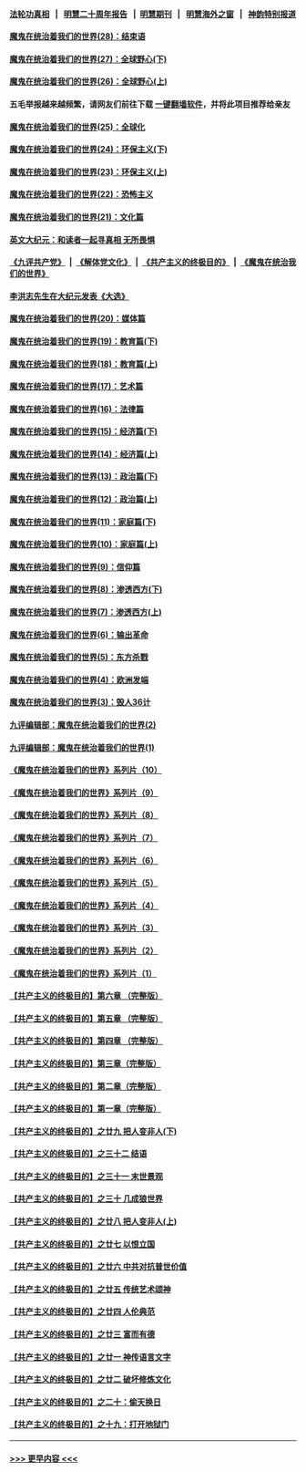 #### [法轮功真相](https://github.com/gfw-breaker/truth/blob/master/README.md?t=0) &nbsp;&nbsp;|&nbsp;&nbsp; [明慧二十周年报告](https://github.com/gfw-breaker/mh-reports/blob/master/README.md?t=0) &nbsp;&nbsp;|&nbsp;&nbsp;[明慧期刊](https://github.com/gfw-breaker/mh-qikan) &nbsp;&nbsp;|&nbsp;&nbsp; [明慧海外之窗](https://github.com/gfw-breaker/mh-news/blob/master/README.md?t=0) &nbsp;&nbsp;|&nbsp;&nbsp; [神韵特别报道](https://github.com/gfw-breaker/mh-news/blob/master/shenyun.md?t=0)
#### [魔鬼在统治着我们的世界(28)：结束语](../pages/nsc422/n10936246.md?t=07171301) 
#### [魔鬼在统治着我们的世界(27)：全球野心(下)](../pages/nsc422/n10928319.md?t=07171301) 
#### [魔鬼在统治着我们的世界(26)：全球野心(上)](../pages/nsc422/n10900318.md?t=07171301) 
#### 五毛举报越来越频繁，请网友们前往下载 [一键翻墙软件](https://github.com/gfw-breaker/ssr-accounts)，并将此项目推荐给亲友
#### [魔鬼在统治着我们的世界(25)：全球化](../pages/nsc422/n10788205.md?t=07171301) 
#### [魔鬼在统治着我们的世界(24)：环保主义(下)](../pages/nsc422/n10695307.md?t=07171301) 
#### [魔鬼在统治着我们的世界(23)：环保主义(上)](../pages/nsc422/n10688613.md?t=07171301) 
#### [魔鬼在统治着我们的世界(22)：恐怖主义](../pages/nsc422/n10614727.md?t=07171301) 
#### [魔鬼在统治着我们的世界(21)：文化篇](../pages/nsc422/n10597706.md?t=07171301) 
#### [英文大纪元：和读者一起寻真相 无所畏惧](../pages/nsc422/n12542027.md?t=07171301) 
#### [《九评共产党》](https://github.com/begood0513/9ping.md/blob/master/README.md) &nbsp;|&nbsp; [《解体党文化》](../../../../jtdwh.md/blob/master/README.md)  &nbsp;|&nbsp; [《共产主义的终极目的》](../../../../gczydzjmd.md/blob/master/README.md) &nbsp;|&nbsp; [《魔鬼在统治我们的世界》](../../../../mgztzwmdsj.md/blob/master/README.md) 
#### [李洪志先生在大纪元发表《大选》](../pages/nsc422/n12534746.md?t=07171301) 
#### [魔鬼在统治着我们的世界(20)：媒体篇](../pages/nsc422/n10586579.md?t=07171301) 
#### [魔鬼在统治着我们的世界(19)：教育篇(下)](../pages/nsc422/n10564808.md?t=07171301) 
#### [魔鬼在统治着我们的世界(18)：教育篇(上)](../pages/nsc422/n10526970.md?t=07171301) 
#### [魔鬼在统治着我们的世界(17)：艺术篇](../pages/nsc422/n10499093.md?t=07171301) 
#### [魔鬼在统治着我们的世界(16)：法律篇](../pages/nsc422/n10485969.md?t=07171301) 
#### [魔鬼在统治着我们的世界(15)：经济篇(下)](../pages/nsc422/n10469975.md?t=07171301) 
#### [魔鬼在统治着我们的世界(14)：经济篇(上)](../pages/nsc422/n10457370.md?t=07171301) 
#### [魔鬼在统治着我们的世界(13)：政治篇(下)](../pages/nsc422/n10448270.md?t=07171301) 
#### [魔鬼在统治着我们的世界(12)：政治篇(上)](../pages/nsc422/n10444576.md?t=07171301) 
#### [魔鬼在统治着我们的世界(11)：家庭篇(下)](../pages/nsc422/n10440961.md?t=07171301) 
#### [魔鬼在统治着我们的世界(10)：家庭篇(上)](../pages/nsc422/n10435448.md?t=07171301) 
#### [魔鬼在统治着我们的世界(9)：信仰篇](../pages/nsc422/n10432159.md?t=07171301) 
#### [魔鬼在统治着我们的世界(8)：渗透西方(下)](../pages/nsc422/n10429603.md?t=07171301) 
#### [魔鬼在统治着我们的世界(7)：渗透西方(上)](../pages/nsc422/n10426013.md?t=07171301) 
#### [魔鬼在统治着我们的世界(6)：输出革命](../pages/nsc422/n10421536.md?t=07171301) 
#### [魔鬼在统治着我们的世界(5)：东方杀戮](../pages/nsc422/n10417707.md?t=07171301) 
#### [魔鬼在统治着我们的世界(4)：欧洲发端](../pages/nsc422/n10414890.md?t=07171301) 
#### [魔鬼在统治着我们的世界(3)：毁人36计](../pages/nsc422/n10411583.md?t=07171301) 
#### [九评编辑部：魔鬼在统治着我们的世界(2)](../pages/nsc422/n10410036.md?t=07171301) 
#### [九评编辑部：魔鬼在统治着我们的世界(1)](../pages/nsc422/n10406825.md?t=07171301) 
#### [《魔鬼在统治着我们的世界》系列片（10）](../pages/nsc422/n12292670.md?t=07171301) 
#### [《魔鬼在统治着我们的世界》系列片（9）](../pages/nsc422/n12290859.md?t=07171301) 
#### [《魔鬼在统治着我们的世界》系列片（8）](../pages/nsc422/n12287445.md?t=07171301) 
#### [《魔鬼在统治着我们的世界》系列片（7）](../pages/nsc422/n12283425.md?t=07171301) 
#### [《魔鬼在统治着我们的世界》系列片（6）](../pages/nsc422/n12282314.md?t=07171301) 
#### [《魔鬼在统治着我们的世界》系列片（5）](../pages/nsc422/n12281419.md?t=07171301) 
#### [《魔鬼在统治着我们的世界》系列片（4）](../pages/nsc422/n12274024.md?t=07171301) 
#### [《魔鬼在统治着我们的世界》系列片（3）](../pages/nsc422/n12271322.md?t=07171301) 
#### [《魔鬼在统治着我们的世界》系列片（2）](../pages/nsc422/n12269049.md?t=07171301) 
#### [《魔鬼在统治着我们的世界》系列片（1）](../pages/nsc422/n12267575.md?t=07171301) 
#### [【共产主义的终极目的】第六章 （完整版）](../pages/nsc422/n11428913.md?t=07171301) 
#### [【共产主义的终极目的】第五章 （完整版）](../pages/nsc422/n11428912.md?t=07171301) 
#### [【共产主义的终极目的】第四章 （完整版）](../pages/nsc422/n11428907.md?t=07171301) 
#### [【共产主义的终极目的】第三章（完整版）](../pages/nsc422/n11428848.md?t=07171301) 
#### [【共产主义的终极目的】第二章（完整版）](../pages/nsc422/n11428831.md?t=07171301) 
#### [【共产主义的终极目的】第一章（完整版）](../pages/nsc422/n11417651.md?t=07171301) 
#### [【共产主义的终极目的】之廿九 把人变非人(下)](../pages/nsc422/n11344140.md?t=07171301) 
#### [【共产主义的终极目的】之三十二 结语](../pages/nsc422/n11360535.md?t=07171301) 
#### [【共产主义的终极目的】之三十一 末世景观](../pages/nsc422/n11351129.md?t=07171301) 
#### [【共产主义的终极目的】之三十 几成狼世界](../pages/nsc422/n11348280.md?t=07171301) 
#### [【共产主义的终极目的】之廿八 把人变非人(上)](../pages/nsc422/n11340492.md?t=07171301) 
#### [【共产主义的终极目的】之廿七 以恨立国](../pages/nsc422/n11336944.md?t=07171301) 
#### [【共产主义的终极目的】之廿六 中共对抗普世价值](../pages/nsc422/n11324785.md?t=07171301) 
#### [【共产主义的终极目的】之廿五 传统艺术颂神](../pages/nsc422/n11296396.md?t=07171301) 
#### [【共产主义的终极目的】之廿四 人伦典范](../pages/nsc422/n11296397.md?t=07171301) 
#### [【共产主义的终极目的】之廿三 富而有德](../pages/nsc422/n11283598.md?t=07171301) 
#### [【共产主义的终极目的】之廿一 神传语言文字](../pages/nsc422/n11263265.md?t=07171301) 
#### [【共产主义的终极目的】之廿二 破坏修炼文化](../pages/nsc422/n11245728.md?t=07171301) 
#### [【共产主义的终极目的】之二十：偷天换日](../pages/nsc422/n11238846.md?t=07171301) 
#### [【共产主义的终极目的】之十九：打开地狱门](../pages/nsc422/n11206376.md?t=07171301) 

----
#### [ >>> 更早内容 <<< ](../indexes/nsc422-earlier.md)
